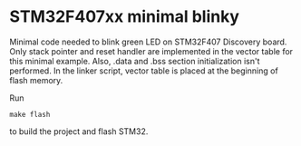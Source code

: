# STM32F407xx minimal blinky

Minimal code needed to blink green LED on STM32F407 Discovery board.
Only stack pointer and reset handler are implemented in the vector table for this minimal example.
Also, .data and .bss section initialization isn't performed. In the linker script, vector table is placed at the beginning of flash memory.

Run
```console
make flash
```
to build the project and flash STM32.